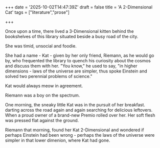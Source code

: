 +++
date = '2025-10-02T14:47:39Z'
draft = false
title = 'A 2-Dimensional Cat'
tags = ["literature","prose"]

+++

Once upon a time, there lived a 3-Dimensional kitten behind the bookshelves of this library situated beside a busy road of the city.

She was timid, unsocial and foodie. 

She had a name - Kat - given by her only friend,  Riemann, as he would go by, who frequented the library to quench his curiosity about the cosmos and discuss them with her. 
"You know," he used to say, "in higher dimensions - laws of the universe are simpler, thus spoke Einstein and solved two perennial problems of science." 

Kat would always meow in agreement. 

Riemann was a boy on the spectrum. 

One morning, the sneaky little Kat was in the pursuit of her breakfast. darting across the road again and again searching for delicious leftovers. 
When a proud owner of a brand-new Premio rolled over her.
Her soft flesh was pressed flat against the ground.


Riemann that morning, found her Kat 2-Dimensional  and wondered if perhaps Einstein had been wrong - perhaps the laws of the universe were simpler in that lower dimenion, where Kat had gone.